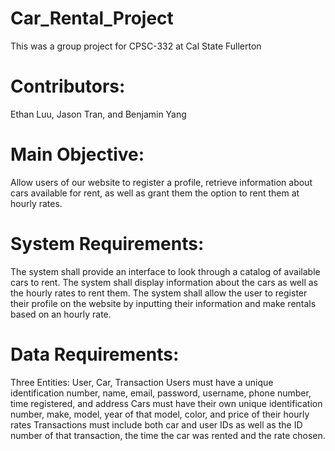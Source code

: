 # Car_Rental_Project
This was a group project for CPSC-332 at Cal State Fullerton

# Contributors:
Ethan Luu, Jason Tran, and Benjamin Yang

# Main Objective: 
Allow users of our website to register a profile, retrieve information about cars available for rent, as well as grant them the option to rent them at hourly rates. 

# System Requirements: 
The system shall provide an interface to look through a catalog of available cars to rent. 
The system shall display information about the cars as well as the hourly rates to rent them. 
The system shall allow the user to register their profile on the website by inputting their information and make rentals based on an hourly rate.

# Data Requirements:
Three Entities: User, Car, Transaction
Users must have a unique identification number, name, email, password, username, phone number, time registered, and address
Cars  must have their own unique identification number, make, model, year of that model, color, and price of their hourly rates
Transactions must include both car and user IDs as well as the ID number of that transaction, the time the car was rented and the rate chosen.


